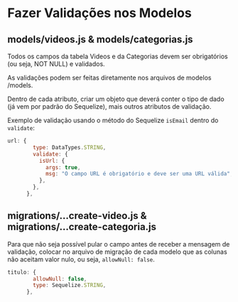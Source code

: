 # Fazer Validações nos Modelos

## models/videos.js & models/categorias.js

Todos os campos da tabela Videos e da Categorias devem ser obrigatórios (ou seja, NOT NULL) e validados. 

As validações podem ser feitas diretamente nos arquivos de modelos /models.

Dentro de cada atributo, criar um objeto que deverá conter o tipo de dado (já vem por padrão do Sequelize), mais outros atributos de validação.

Exemplo de validação usando o método do Sequelize `isEmail` dentro do `validate`:

```javascript
url: {
        type: DataTypes.STRING,
        validate: {
          isUrl: {
            args: true,
            msg: "O campo URL é obrigatório e deve ser uma URL válida",
          },
        },
      },
```
## migrations/...create-video.js & migrations/...create-categoria.js

Para que não seja possível pular o campo antes de receber a mensagem de validação, colocar no arquivo de migração de cada modelo que as colunas não aceitam valor nulo, ou seja, `allowNull: false`.

```javascript
titulo: {
        allowNull: false,
        type: Sequelize.STRING,
      },
```
